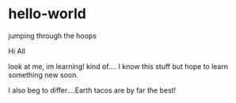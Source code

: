 # hello-world
jumping through the hoops

Hi All

look at me, im learning!
kind of.... I know this stuff but hope to learn something new soon.

I also beg to differ....Earth tacos are by far the best!
